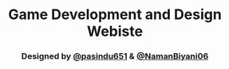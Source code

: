 <h1 align="center">Game Development and Design Webiste</h1>
<h3 align="center">Designed by <a href="www.github.com/pasindu651">@pasindu651</a> & <a href="www.github.com/NamanBiyani06">@NamanBiyani06</a></h3>

